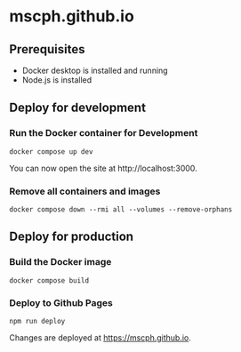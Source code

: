 # mscph.github.io

## Prerequisites
* Docker desktop is installed and running
* Node.js is installed

## Deploy for development

### Run the Docker container for Development
`docker compose up dev`

You can now open the site at http://localhost:3000.

### Remove all containers and images
`docker compose down --rmi all --volumes --remove-orphans`

## Deploy for production

### Build the Docker image
`docker compose build`

### Deploy to Github Pages
`npm run deploy`

Changes are deployed at https://mscph.github.io.